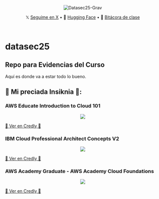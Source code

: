 <div align="center">
<img src="https://i.imgur.com/IFfi61P.png" alt="Datasec25-Grav">
  <p align="center">
    𝕏 <a href="https://x.com/Gabscvu">Seguíme en X</a> • 
    🤗 <a href="https://huggingface.co/Gradv">Hugging Face</a> • 
    📙 <a href="https://github.com/GabrielAscencio/datasec25/blob/main/BITACORA.md">Bitácora de clase</a>
  </p>
</div>
<br/>

# datasec25
## Repo para Evidencias del Curso

Aquí es donde va a estar todo lo bueno.

## 💎 Mi preciada Insiknia 💎:

### AWS Educate Introduction to Cloud 101 
<p align="center">
  <img src="https://images.credly.com/size/340x340/images/8d67bbf4-128b-4141-b5f1-1bc61bbfbaa6/image.png" />
</p>

[🔗 Ver en Credly 🔗](https://www.credly.com/badges/5871954a-c328-41e8-b610-0a6440ffd291/public_url)

### IBM Cloud Professional Architect Concepts V2
<p align="center">
  <img src="https://images.credly.com/size/340x340/images/ced08a13-b696-42fb-910d-0a5f7abb2e68/image.png" />
</p>

[🔗 Ver en Credly 🔗](https://www.credly.com/badges/97d24792-a005-4c25-af59-41925b2fb909/public_url)

### AWS Academy Graduate - AWS Academy Cloud Foundations
<p align="center">
  <img src="https://images.credly.com/size/340x340/images/73e4a58b-a8ef-41a3-a7db-9183dd269882/image.png" />
</p>

[🔗 Ver en Credly 🔗](https://www.credly.com/badges/a17f084a-9c2e-4167-b46f-517acda1c80c/public_url)